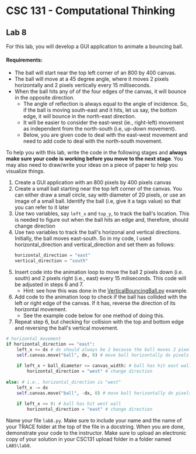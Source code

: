 # CSC 131 - Computational Thinking
## Lab 8

For this lab, you will develop a GUI application to animate a bouncing ball. 

#### Requirements:
 * The ball will start near the top left corner of an 800 by 400 canvas. 
 * The ball will move at a 45 degree angle, where it moves 2 pixels horizontally and 2 pixels vertically every 15 milliseconds.
 * When the ball hits any of of the four edges of the canvas, it will bounce in the opposite direction. 
     * The angle of reflection is always equal to the angle of incidence. So, if the ball is moving south-east and it hits, let us say, the bottom edge, it will bounce in the north-east direction. 
     * It will be easier to consider the east-west (ie., right-left) movement as independent from the north-south (i.e, up-down movement). 
     * Below, you are given code to deal with the east-west movement and need to add code to deal with the north-south movement.

To help you with this lab, write the code in the following stages and **always make sure your code is working before you move to the next stage**. You may also need to draw/write your ideas on a piece of paper to help you visualize things.  

 1. Create a GUI application with an 800 pixels by 400 pixels canvas
 2. Create a small ball starting near the top left corner of the canvas. You can either draw a small circle, say with diameter of 20 pixels, or use an image of a small ball. Identify the ball (i.e, give it a tags value) so that you can refer to it later
 3. Use two variables, say `left_x` and `top_y`, to track the ball's location. This is needed to figure out when the ball hits an edge and, therefore, should change direction
 4. Use two variables to track the ball's horizonal and vertical directions. Initially, the ball moves east-south. So in my code, I used horizontal_direction and vertical_direction and set them as follows:
    ```python
    horizontal_direction = "east"
    vertical_direction = "south"
    ```
 5. Insert code into the animation loop to move the ball 2 pixels down (i.e. south) and 2 pixels right (i.e., east) every 15 miliseconds. This code will be adjusted in steps 6 and 7. 
     * Hint: see how this was done in the [VerticalBouncingBall.py](../lecture_materials/graphical_user_interfaces/bouncing_ball_example/VerticalBouncingBall.py) example.
 6. Add code to the animation loop to check if the ball has collided with the left or right edge of the canvas. If it has, reverse the direction of its horizontal movement.
     * See the example code below for one method of doing this.
 7. Repeat step 6, but checking for collision with the top and bottom edge and reversing the ball's vertical movement.

```python
# horizontal movement
if horizontal_direction == "east":
    left_x += dx # dx should always be 2 because the ball moves 2 pixels horizontally every 15 milliseconds
    self.canvas.move("ball", dx, 0) # move ball horizontally dx pixels to the right/east
    
    if left_x + ball_diameter >= canvas_width: # ball has hit east wall
        horizontal_direction = "west" # change direction
        
else: # i.e., horizontal_direction is "west"
    left_x -= dx 
    self.canvas.move("ball", -dx, 0) # move ball horizontally dx pixels to the left/west
    
    if left_x <= 0: # ball has hit west wall
        horizontal_direction = "east" # change direction
```

Name your file `lab8.py`. Make sure to include your name and the name of your TRACE folder at the top of the file in a docstring. When you are done, demonstrate your code to the instructor. Make sure to upload an electronic copy of your solution in your CSC131 upload folder in a folder named `LABS\lab8`.
